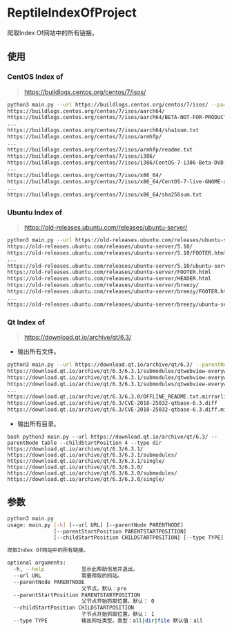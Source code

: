 # ReptileIndexOfProject

爬取Index Of网站中的所有链接。

## 使用

### CentOS Index of

> https://buildlogs.centos.org/centos/7/isos/

```bash
python3 main.py --url https://buildlogs.centos.org/centos/7/isos/ --parentNode table --childStartPosition 5
https://buildlogs.centos.org/centos/7/isos/aarch64/
https://buildlogs.centos.org/centos/7/isos/aarch64/BETA-NOT-FOR-PRODUCTION-CentOS-7-1503-20150511-aarch64.img.xz
...
https://buildlogs.centos.org/centos/7/isos/aarch64/sha1sum.txt
https://buildlogs.centos.org/centos/7/isos/armhfp/
...
https://buildlogs.centos.org/centos/7/isos/armhfp/readme.txt
https://buildlogs.centos.org/centos/7/isos/i386/
https://buildlogs.centos.org/centos/7/isos/i386/CentOS-7-i386-Beta-DVD-1503.iso
...
https://buildlogs.centos.org/centos/7/isos/x86_64/
https://buildlogs.centos.org/centos/7/isos/x86_64/CentOS-7-live-GNOME-x86_64.iso
...
https://buildlogs.centos.org/centos/7/isos/x86_64/sha256sum.txt
```

### Ubuntu Index of

> https://old-releases.ubuntu.com/releases/ubuntu-server/

```bash
python3 main.py --url https://old-releases.ubuntu.com/releases/ubuntu-server/ --parentNode table --childStartPosition 4
https://old-releases.ubuntu.com/releases/ubuntu-server/5.10/
https://old-releases.ubuntu.com/releases/ubuntu-server/5.10/FOOTER.html
...
https://old-releases.ubuntu.com/releases/ubuntu-server/5.10/ubuntu-server-5.10-install-powerpc.template
https://old-releases.ubuntu.com/releases/ubuntu-server/FOOTER.html
https://old-releases.ubuntu.com/releases/ubuntu-server/HEADER.html
https://old-releases.ubuntu.com/releases/ubuntu-server/breezy/
https://old-releases.ubuntu.com/releases/ubuntu-server/breezy/FOOTER.html
...
https://old-releases.ubuntu.com/releases/ubuntu-server/breezy/ubuntu-server-5.10-install-powerpc.template
```

### Qt Index of

> https://download.qt.io/archive/qt/6.3/

+ 输出所有文件。

```bash
python3 main.py --url https://download.qt.io/archive/qt/6.3/ --parentNode table --childStartPosition 4 --type file
https://download.qt.io/archive/qt/6.3/6.3.1/submodules/qtwebview-everywhere-src-6.3.1.zip
https://download.qt.io/archive/qt/6.3/6.3.1/submodules/qtwebview-everywhere-src-6.3.1.zip.mirrorlist
https://download.qt.io/archive/qt/6.3/6.3.1/submodules/qtwebview-everywhere-src-6.3.1.tar.xz
...
https://download.qt.io/archive/qt/6.3/6.3.0/OFFLINE_README.txt.mirrorlist
https://download.qt.io/archive/qt/6.3/CVE-2018-25032-qtbase-6.3.diff
https://download.qt.io/archive/qt/6.3/CVE-2018-25032-qtbase-6.3.diff.mirrorlist
```

+ 输出所有目录。

``bash
python3 main.py --url https://download.qt.io/archive/qt/6.3/ --parentNode table --childStartPosition 4 --type dir
https://download.qt.io/archive/qt/6.3/6.3.1/
https://download.qt.io/archive/qt/6.3/6.3.1/submodules/
https://download.qt.io/archive/qt/6.3/6.3.1/single/
https://download.qt.io/archive/qt/6.3/6.3.0/
https://download.qt.io/archive/qt/6.3/6.3.0/submodules/
https://download.qt.io/archive/qt/6.3/6.3.0/single/
``

## 参数

```bash
python3 main.py
usage: main.py [-h] [--url URL] [--parentNode PARENTNODE]
               [--parentStartPosition PARENTSTARTPOSITION]
               [--childStartPosition CHILDSTARTPOSITION] [--type TYPE]

爬取Index Of网站中的所有链接。

optional arguments:
  -h, --help            显示此帮助信息并退出。
  --url URL             需要爬取的网站。
  --parentNode PARENTNODE
                        父节点。默认：pre
  --parentStartPosition PARENTSTARTPOSITION
                        父节点开始抓取位置。默认： 0
  --childStartPosition CHILDSTARTPOSITION
                        子节点开始抓取位置。默认： 1
  --type TYPE           输出网址类型。类型：all|dir|file 默认值：all
```